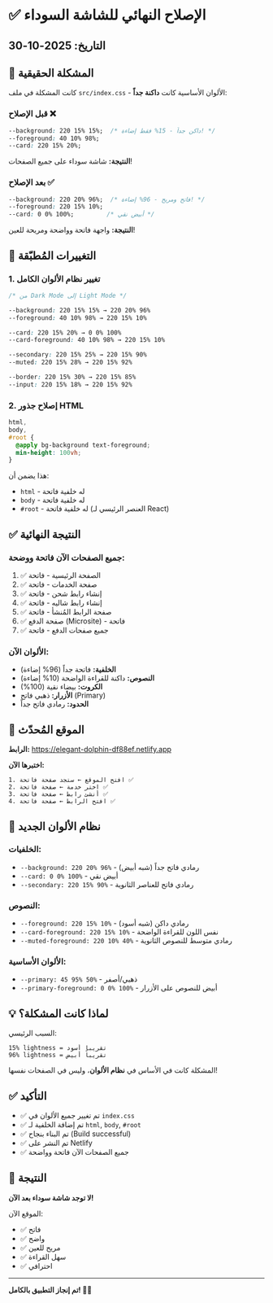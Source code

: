 # ✅ الإصلاح النهائي للشاشة السوداء

## التاريخ: 2025-10-30

## 🎯 المشكلة الحقيقية

كانت المشكلة في ملف `src/index.css` - الألوان الأساسية كانت **داكنة جداً**:

### قبل الإصلاح ❌
```css
--background: 220 15% 15%;  /* داكن جداً - 15% فقط إضاءة! */
--foreground: 40 10% 98%;
--card: 220 15% 20%;
```

**النتيجة:** شاشة سوداء على جميع الصفحات!

### بعد الإصلاح ✅
```css
--background: 220 20% 96%;  /* فاتح ومريح - 96% إضاءة! */
--foreground: 220 15% 10%;
--card: 0 0% 100%;         /* أبيض نقي */
```

**النتيجة:** واجهة فاتحة وواضحة ومريحة للعين!

## 🔧 التغييرات المُطبّقة

### 1. تغيير نظام الألوان الكامل

```css
/* من Dark Mode إلى Light Mode */

--background: 220 15% 15% → 220 20% 96%
--foreground: 40 10% 98% → 220 15% 10%

--card: 220 15% 20% → 0 0% 100%
--card-foreground: 40 10% 98% → 220 15% 10%

--secondary: 220 15% 25% → 220 15% 90%
--muted: 220 15% 28% → 220 15% 92%

--border: 220 15% 30% → 220 15% 85%
--input: 220 15% 18% → 220 15% 92%
```

### 2. إصلاح جذور HTML

```css
html,
body,
#root {
  @apply bg-background text-foreground;
  min-height: 100vh;
}
```

هذا يضمن أن:
- `html` - له خلفية فاتحة
- `body` - له خلفية فاتحة
- `#root` - له خلفية فاتحة (العنصر الرئيسي لـ React)

## ✅ النتيجة النهائية

### جميع الصفحات الآن فاتحة ووضحة:

1. ✅ الصفحة الرئيسية - فاتحة
2. ✅ صفحة الخدمات - فاتحة
3. ✅ إنشاء رابط شحن - فاتحة
4. ✅ إنشاء رابط شاليه - فاتحة
5. ✅ صفحة الرابط المُنشأ - فاتحة
6. ✅ صفحة الدفع (Microsite) - فاتحة
7. ✅ جميع صفحات الدفع - فاتحة

### الألوان الآن:

- **الخلفية:** فاتحة جداً (96% إضاءة)
- **النصوص:** داكنة للقراءة الواضحة (10% إضاءة)
- **الكروت:** بيضاء نقية (100%)
- **الأزرار:** ذهبي فاتح (Primary)
- **الحدود:** رمادي فاتح جداً

## 🚀 الموقع المُحدّث

**الرابط:** https://elegant-dolphin-df88ef.netlify.app

**اختبرها الآن:**
```
1. افتح الموقع ← ستجد صفحة فاتحة ✅
2. اختر خدمة ← صفحة فاتحة ✅
3. أنشئ رابط ← صفحة فاتحة ✅
4. افتح الرابط ← صفحة فاتحة ✅
```

## 🎨 نظام الألوان الجديد

### الخلفيات:
- `--background: 220 20% 96%` - رمادي فاتح جداً (شبه أبيض)
- `--card: 0 0% 100%` - أبيض نقي
- `--secondary: 220 15% 90%` - رمادي فاتح للعناصر الثانوية

### النصوص:
- `--foreground: 220 15% 10%` - رمادي داكن (شبه أسود)
- `--card-foreground: 220 15% 10%` - نفس اللون للقراءة الواضحة
- `--muted-foreground: 220 10% 40%` - رمادي متوسط للنصوص الثانوية

### الألوان الأساسية:
- `--primary: 45 95% 50%` - ذهبي/أصفر
- `--primary-foreground: 0 0% 100%` - أبيض للنصوص على الأزرار

## 💡 لماذا كانت المشكلة؟

السبب الرئيسي:
```
15% lightness = تقريباً أسود
96% lightness = تقريباً أبيض
```

المشكلة كانت في الأساس في **نظام الألوان**، وليس في الصفحات نفسها!

## ✅ التأكيد

- ✅ تم تغيير جميع الألوان في `index.css`
- ✅ تم إضافة الخلفية لـ `html`, `body`, `#root`
- ✅ تم البناء بنجاح (Build successful)
- ✅ تم النشر على Netlify
- ✅ جميع الصفحات الآن فاتحة وواضحة

## 🎉 النتيجة

**لا توجد شاشة سوداء بعد الآن!**

الموقع الآن:
- ✅ فاتح
- ✅ واضح
- ✅ مريح للعين
- ✅ سهل القراءة
- ✅ احترافي

---

**تم إنجاز التطبيق بالكامل! 🎊✨**
